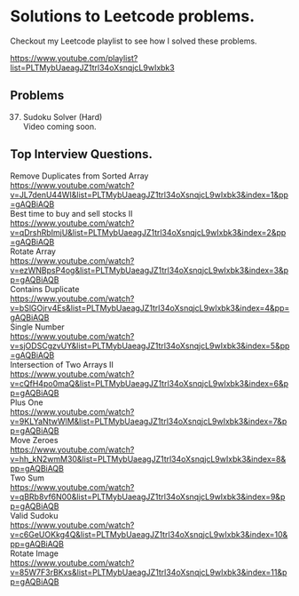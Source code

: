 
# Solutions to Leetcode problems.

Checkout my Leetcode playlist to see how I solved these problems.

https://www.youtube.com/playlist?list=PLTMybUaeagJZ1trl34oXsnqjcL9wIxbk3

## Problems
37. Sudoku Solver (Hard)  
Video coming soon.


## Top Interview Questions.

Remove Duplicates from Sorted Array  
https://www.youtube.com/watch?v=JL7denU44WI&list=PLTMybUaeagJZ1trl34oXsnqjcL9wIxbk3&index=1&pp=gAQBiAQB  
Best time to buy and sell stocks II  
https://www.youtube.com/watch?v=qDrshRbImjU&list=PLTMybUaeagJZ1trl34oXsnqjcL9wIxbk3&index=2&pp=gAQBiAQB  
Rotate Array  
https://www.youtube.com/watch?v=ezWNBpsP4og&list=PLTMybUaeagJZ1trl34oXsnqjcL9wIxbk3&index=3&pp=gAQBiAQB  
Contains Duplicate  
https://www.youtube.com/watch?v=bSlGOjrv4Es&list=PLTMybUaeagJZ1trl34oXsnqjcL9wIxbk3&index=4&pp=gAQBiAQB  
Single Number  
https://www.youtube.com/watch?v=sjODSCgzvUY&list=PLTMybUaeagJZ1trl34oXsnqjcL9wIxbk3&index=5&pp=gAQBiAQB  
Intersection of Two Arrays II  
https://www.youtube.com/watch?v=cQfH4po0maQ&list=PLTMybUaeagJZ1trl34oXsnqjcL9wIxbk3&index=6&pp=gAQBiAQB  
Plus One  
https://www.youtube.com/watch?v=9KLYaNtwWlM&list=PLTMybUaeagJZ1trl34oXsnqjcL9wIxbk3&index=7&pp=gAQBiAQB  
Move Zeroes  
https://www.youtube.com/watch?v=hh_kN2wmM30&list=PLTMybUaeagJZ1trl34oXsnqjcL9wIxbk3&index=8&pp=gAQBiAQB  
Two Sum  
https://www.youtube.com/watch?v=qBRb8vf6N00&list=PLTMybUaeagJZ1trl34oXsnqjcL9wIxbk3&index=9&pp=gAQBiAQB  
Valid Sudoku  
https://www.youtube.com/watch?v=c6GeUOKkg4Q&list=PLTMybUaeagJZ1trl34oXsnqjcL9wIxbk3&index=10&pp=gAQBiAQB  
Rotate Image  
https://www.youtube.com/watch?v=85W7F3rBKxs&list=PLTMybUaeagJZ1trl34oXsnqjcL9wIxbk3&index=11&pp=gAQBiAQB  

